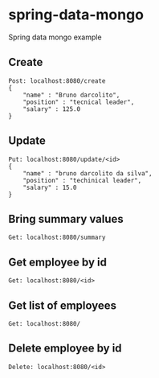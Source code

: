 # spring-data-mongo
Spring data mongo example

## Create
```
Post: localhost:8080/create
{
	"name" : "Bruno darcolito",
	"position" : "tecnical leader",
	"salary" : 125.0
}
```

## Update
```
Put: localhost:8080/update/<id>
{
	"name" : "bruno darcolito da silva",
	"position" : "techinical leader",
	"salary" : 15.0
}
```

## Bring summary values
```
Get: localhost:8080/summary
```

## Get employee by id
```
Get: localhost:8080/<id>
```

## Get list of employees
```
Get: localhost:8080/
```

## Delete employee by id
```
Delete: localhost:8080/<id>
```